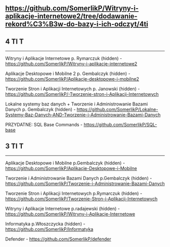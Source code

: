 https://github.com/SomerlikP/Witryny-i-aplikacje-internetowe2/tree/dodawanie-rekord%C3%B3w-do-bazy-i-ich-odczyt/4ti
--
4 TI T
--
***

Witryny i Aplikacje Internetowe p. Rymarczuk (hidden) - https://github.com/SomerlikP/Witryny-i-aplikacje-internetowe2

Aplikacje Desktopowe i Mobilne 2 p. Gembalczyk (hidden) - https://github.com/SomerlikP/Aplikacje-desktopowe-i-mobilne2

Tworzenie Stron i Aplikacji Internetowych p. Janowski (hidden) - https://github.com/SomerlikP/-Tworzenie-stron-i-Aplikacji-Internetowych

Lokalne systemy baz danych + Tworzenie i Administrowanie Bazami Danych p. Gembalczyk (hidden) - https://github.com/SomerlikP/Lokalne-Systemy-Baz-Danych-AND-Tworzenie-i-Administrowanie-Bazami-Danych

PRZYDATNE:
SQL Base Commands - https://github.com/SomerlikP/SQL-base

3 TI T
--
***

Aplikacje Desktopowe i Mobilne p.Gembalczyk (hidden) - https://github.com/SomerlikP/Aplikacje-Desktopowe-i-Mobilne

Tworzenie i Administrowanie Bazami Danych p.Gembalczyk (hidden) - https://github.com/SomerlikP/Tworzenie-i-Administrowanie-Bazami-Danych

Tworzenie Stron i Aplikacji Internetowych p.Rymarczuk (hidden) - https://github.com/SomerlikP/Tworzenie-Stron-i-Aplikacji-Internetowych

Witryny i Aplikacje Internetowe p.radajewski (hidden) - https://github.com/SomerlikP/Witryny-i-Aplikacje-Internetowe

Informatyka p.Włoszczycka (hidden) - https://github.com/SomerlikP/Informatyka

Defender - https://github.com/SomerlikP/defender
